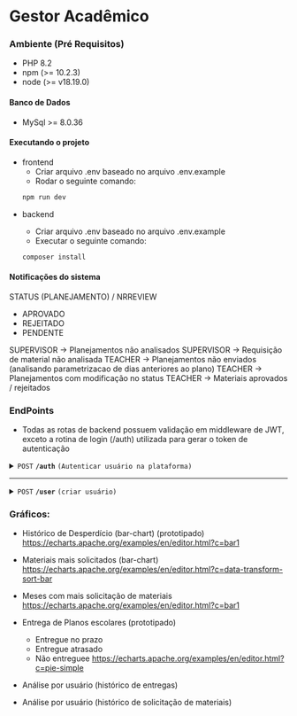 # Gestor Acadêmico

### Ambiente (Pré Requisitos)

- PHP 8.2
- npm (>= 10.2.3)
- node (>= v18.19.0)

#### Banco de Dados

- MySql >= 8.0.36

#### Executando o projeto

- frontend
  - Criar arquivo .env baseado no arquivo .env.example
  - Rodar o seguinte comando:
  ```sh
  npm run dev
  ```

* backend

  - Criar arquivo .env baseado no arquivo .env.example
  - Executar o seguinte comando:

  ```sh
  composer install
  ```

#### Notificações do sistema

STATUS (PLANEJAMENTO) / NRREVIEW

- APROVADO
- REJEITADO
- PENDENTE

SUPERVISOR -> Planejamentos não analisados
SUPERVISOR -> Requisição de material não analisada
TEACHER -> Planejamentos não enviados (analisando parametrizacao de dias anteriores ao plano)
TEACHER -> Planejamentos com modificação no status
TEACHER -> Materiais aprovados / rejeitados

### EndPoints

- Todas as rotas de backend possuem validação em middleware de JWT, exceto a
  rotina de login (/auth) utilizada para gerar o token de autenticação

<details>
  <summary>
    <code>POST</code>
    <code><b>/auth</b></code>
    <code>(Autenticar usuário na plataforma)</code>
  </summary>

##### Payload

```json
{
  "email": "example@example.com",
  "password": "password"
}
```

</details>

---

<details>
  <summary>
    <code>POST</code>
    <code><b>/user</b></code>
    <code>(criar usuário)</code>
  </summary>

##### Payload

```json
{
  "userName": "Username",
  "office": "TEACHER|SUPERVISOR|KITCHEN",
  "email": "example@example.como"
}
```

</details>

### Gráficos:

- Histórico de Desperdício (bar-chart) (prototipado)
  https://echarts.apache.org/examples/en/editor.html?c=bar1

- Materiais mais solicitados (bar-chart)
  https://echarts.apache.org/examples/en/editor.html?c=data-transform-sort-bar

- Meses com mais solicitação de materiais
  https://echarts.apache.org/examples/en/editor.html?c=bar1

- Entrega de Planos escolares (prototipado)
  - Entregue no prazo
  - Entregue atrasado
  - Não entreguee
    https://echarts.apache.org/examples/en/editor.html?c=pie-simple
- Análise por usuário (histórico de entregas)
- Análise por usuário (histórico de solicitação de materiais)
